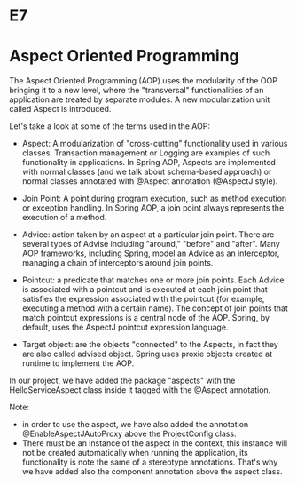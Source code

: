 # E7

# Aspect Oriented Programming

The Aspect Oriented Programming (AOP) uses the modularity of the OOP bringing it to a new level, where 
the "transversal" functionalities of an application are  treated by separate modules.
A new modularization unit called Aspect is introduced.

Let's take a look at some of the terms used in the AOP:

   - Aspect: A modularization of "cross-cutting" functionality used in various classes. 
     Transaction management or Logging are examples of such functionality in applications. 
     In Spring AOP, Aspects are implemented with normal classes (and we talk about schema-based approach) 
     or normal classes annotated with @Aspect annotation (@AspectJ style).

   - Join Point: A point during program execution, such as method execution or exception handling. 
     In Spring AOP, a join point always represents the execution of a method.

   - Advice: action taken by an aspect at a particular join point. There are several types of Advise 
     including "around," "before" and "after". Many AOP frameworks, including Spring, model an Advice as 
     an interceptor, managing a chain of interceptors around join points.

   - Pointcut: a predicate that matches one or more join points. Each Advice is associated with a pointcut 
     and is executed at each join point that satisfies the expression associated with the pointcut 
     (for example, executing a method with a certain name). The concept of join points that match pointcut 
     expressions is a central node of the AOP. Spring, by default, uses the AspectJ pointcut expression language.

   - Target object: are the objects "connected" to the Aspects, in fact they are also called advised object. 
     Spring uses proxie objects created at runtime to implement the AOP.


In our project, we have added the package "aspects" with the HelloServiceAspect class inside it tagged with
the @Aspect annotation.

Note:
- in order to use the aspect, we have also added the annotation @EnableAspectJAutoProxy above the ProjectConfig class.
- There must be an instance of the aspect in the context, this instance will not be created automatically when running
  the application, its functionality is note the same of a stereotype annotations. That's why we have added also the
  component annotation above the aspect class.

